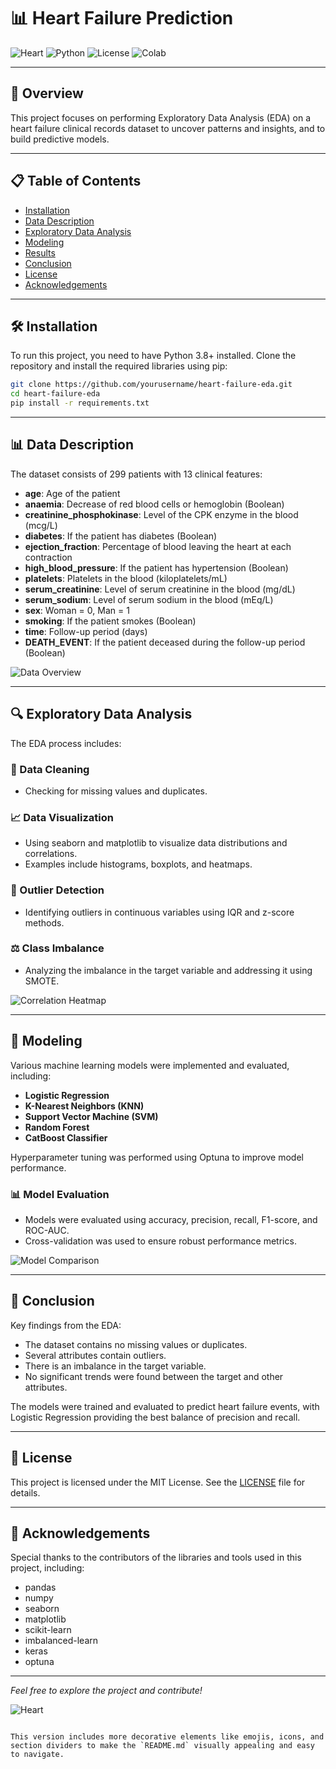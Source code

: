 # 📊 Heart Failure Prediction

![Heart](https://img.shields.io/badge/Heart%20Failure-EDA-blue)
![Python](https://img.shields.io/badge/Python-3.8%2B-yellowgreen)
![License](https://img.shields.io/badge/License-MIT-green)
![Colab](https://img.shields.io/badge/Google%20Colab-Enabled-orange)

---

## 🌟 Overview
This project focuses on performing Exploratory Data Analysis (EDA) on a heart failure clinical records dataset to uncover patterns and insights, and to build predictive models.

---

## 📋 Table of Contents
- [Installation](#installation)
- [Data Description](#data-description)
- [Exploratory Data Analysis](#exploratory-data-analysis)
- [Modeling](#modeling)
- [Results](#results)
- [Conclusion](#conclusion)
- [License](#license)
- [Acknowledgements](#acknowledgements)

---

## 🛠️ Installation
To run this project, you need to have Python 3.8+ installed. Clone the repository and install the required libraries using pip:

```bash
git clone https://github.com/yourusername/heart-failure-eda.git
cd heart-failure-eda
pip install -r requirements.txt
```
---

## 📊 Data Description
The dataset consists of 299 patients with 13 clinical features:

- **age**: Age of the patient
- **anaemia**: Decrease of red blood cells or hemoglobin (Boolean)
- **creatinine_phosphokinase**: Level of the CPK enzyme in the blood (mcg/L)
- **diabetes**: If the patient has diabetes (Boolean)
- **ejection_fraction**: Percentage of blood leaving the heart at each contraction
- **high_blood_pressure**: If the patient has hypertension (Boolean)
- **platelets**: Platelets in the blood (kiloplatelets/mL)
- **serum_creatinine**: Level of serum creatinine in the blood (mg/dL)
- **serum_sodium**: Level of serum sodium in the blood (mEq/L)
- **sex**: Woman = 0, Man = 1
- **smoking**: If the patient smokes (Boolean)
- **time**: Follow-up period (days)
- **DEATH_EVENT**: If the patient deceased during the follow-up period (Boolean)

![Data Overview](images/data_overview.png)

---

## 🔍 Exploratory Data Analysis
The EDA process includes:

### 🔧 Data Cleaning
- Checking for missing values and duplicates.

### 📈 Data Visualization
- Using seaborn and matplotlib to visualize data distributions and correlations.
- Examples include histograms, boxplots, and heatmaps.

### 🚨 Outlier Detection
- Identifying outliers in continuous variables using IQR and z-score methods.

### ⚖️ Class Imbalance
- Analyzing the imbalance in the target variable and addressing it using SMOTE.

![Correlation Heatmap](images/correlation_heatmap.png)

---

## 🧠 Modeling
Various machine learning models were implemented and evaluated, including:

- **Logistic Regression**
- **K-Nearest Neighbors (KNN)**
- **Support Vector Machine (SVM)**
- **Random Forest**
- **CatBoost Classifier**

Hyperparameter tuning was performed using Optuna to improve model performance.

### 📊 Model Evaluation
- Models were evaluated using accuracy, precision, recall, F1-score, and ROC-AUC.
- Cross-validation was used to ensure robust performance metrics.

![Model Comparison](images/model_comparison.png)

---

## 📌 Conclusion
Key findings from the EDA:

- The dataset contains no missing values or duplicates.
- Several attributes contain outliers.
- There is an imbalance in the target variable.
- No significant trends were found between the target and other attributes.

The models were trained and evaluated to predict heart failure events, with Logistic Regression providing the best balance of precision and recall.

---

## 📜 License
This project is licensed under the MIT License. See the [LICENSE](LICENSE) file for details.

---

## 🙏 Acknowledgements
Special thanks to the contributors of the libraries and tools used in this project, including:

- pandas
- numpy
- seaborn
- matplotlib
- scikit-learn
- imbalanced-learn
- keras
- optuna

---

*Feel free to explore the project and contribute!*

![Heart](https://img.icons8.com/ios-filled/50/000000/heart-with-pulse.png)
```

This version includes more decorative elements like emojis, icons, and section dividers to make the `README.md` visually appealing and easy to navigate.
